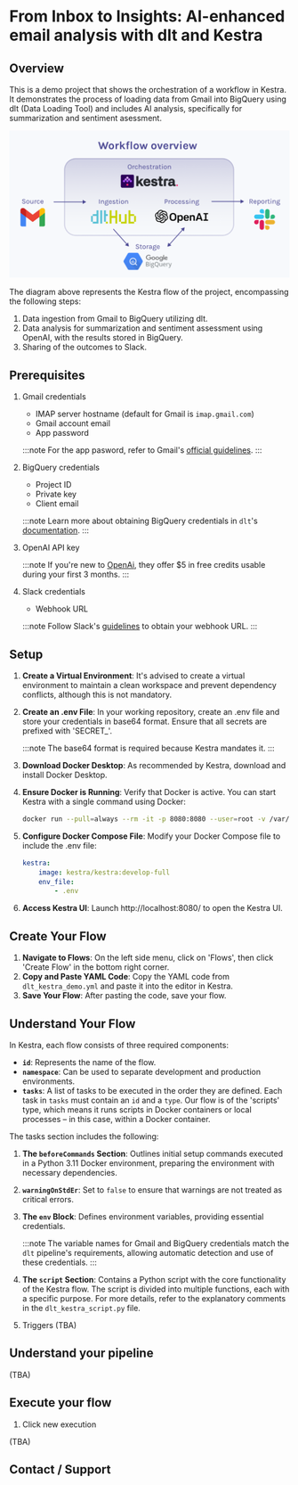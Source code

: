 # From Inbox to Insights: AI-enhanced email analysis with dlt and Kestra

## Overview

This is a demo project that shows the orchestration of a workflow in Kestra. It demonstrates the process of loading data from Gmail into BigQuery using dlt (Data Loading Tool) and includes AI analysis, specifically for summarization and sentiment asessment.

![Overview of project demo](dlt-kestra-demo.png)

The diagram above represents the Kestra flow of the project, encompassing the following steps:

1. Data ingestion from Gmail to BigQuery utilizing dlt.
2. Data analysis for summarization and sentiment assessment using OpenAI, with the results stored in BigQuery.
3. Sharing of the outcomes to Slack.

## Prerequisites

1. Gmail credentials
    - IMAP server hostname (default for Gmail is `imap.gmail.com`)
    - Gmail account email
    - App password

    :::note
    For the app pasword, refer to Gmail's [official guidelines](https://support.google.com/mail/answer/185833?hl=en#:~:text=An%20app%20password%20is%20a,2%2DStep%20Verification%20turned%20on).
    :::
2. BigQuery credentials
    - Project ID
    - Private key
    - Client email
    
    :::note
    Learn more about obtaining BigQuery credentials in `dlt`'s [documentation](https://dlthub.com/docs/dlt-ecosystem/destinations/bigquery).
    :::

3. OpenAI API key
    
    :::note
    If you're new to [OpenAi](https://platform.openai.com/), they offer $5 in free credits usable during your first 3 months.
    :::

4. Slack credentials
    - Webhook URL

    :::note
    Follow Slack's [guidelines](https://api.slack.com/messaging/webhooks) to obtain your webhook URL.
    :::

## Setup

1. **Create a Virtual Environment**: It's advised to create a virtual environment to maintain a clean workspace and prevent dependency conflicts, although this is not mandatory.

2. **Create an .env File**: In your working repository, create an .env file and store your credentials in base64 format. Ensure that all secrets are prefixed with 'SECRET_'.

   :::note
   The base64 format is required because Kestra mandates it.
   :::

3. **Download Docker Desktop**: As recommended by Kestra, download and install Docker Desktop.

4. **Ensure Docker is Running**: Verify that Docker is active. You can start Kestra with a single command using Docker:
   ```bash
   docker run --pull=always --rm -it -p 8080:8080 --user=root -v /var/run/docker.sock:/var/run/docker.sock -v /tmp:/tmp kestra/kestra:develop-full server local

5. **Configure Docker Compose File**: Modify your Docker Compose file to include the .env file:

    ```yaml
    kestra:
        image: kestra/kestra:develop-full
        env_file:
            - .env
    ``` 
6. **Access Kestra UI**: Launch http://localhost:8080/ to open the Kestra UI.

## Create Your Flow
1. **Navigate to Flows**: On the left side menu, click on 'Flows', then click 'Create Flow' in the bottom right corner.
2. **Copy and Paste YAML Code**: Copy the YAML code from `dlt_kestra_demo.yml` and paste it into the editor in Kestra.
3. **Save Your Flow**: After pasting the code, save your flow.

## Understand Your Flow
In Kestra, each flow consists of three required components:
- **`id`**: Represents the name of the flow.
- **`namespace`**: Can be used to separate development and production environments.
- **`tasks`**: A list of tasks to be executed in the order they are defined. Each task in `tasks` must contain an `id` and a `type`. Our flow is of the 'scripts' type, which means it runs scripts in Docker containers or local processes – in this case, within a Docker container.

The tasks section includes the following:
1. **The `beforeCommands` Section**: Outlines initial setup commands executed in a Python 3.11 Docker environment, preparing the environment with necessary dependencies.
2. **`warningOnStdEr`**: Set to `false` to ensure that warnings are not treated as critical errors.
3. **The `env` Block**: Defines environment variables, providing essential credentials.

   :::note
   The variable names for Gmail and BigQuery credentials match the `dlt` pipeline's requirements, allowing automatic detection and use of these credentials.
   :::

4. **The `script` Section**: Contains a Python script with the core functionality of the Kestra flow. The script is divided into multiple functions, each with a specific purpose. For more details, refer to the explanatory comments in the `dlt_kestra_script.py` file.

5. Triggers (TBA)

## Understand your pipeline

(TBA)




## Execute your flow

1. Click new execution

(TBA)

## Contact / Support
